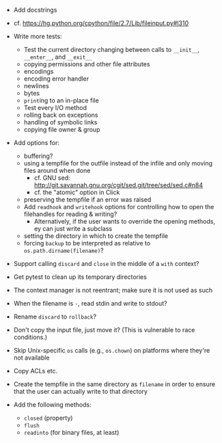 - Add docstrings
- cf. <https://hg.python.org/cpython/file/2.7/Lib/fileinput.py#l310>

- Write more tests:
    - Test the current directory changing between calls to `__init__`,
      `__enter__`, and `__exit__`
    - copying permissions and other file attributes
    - encodings
    - encoding error handler
    - newlines
    - bytes
    - `print`ing to an in-place file
    - Test every I/O method
    - rolling back on exceptions
    - handling of symbolic links
    - copying file owner & group

- Add options for:
    - buffering?
    - using a tempfile for the outfile instead of the infile and only moving
      files around when done
        - cf. GNU sed:
          <http://git.savannah.gnu.org/cgit/sed.git/tree/sed/sed.c#n84>
        - cf. the "atomic" option in Click
    - preserving the tempfile if an error was raised
    - Add `readhook` and `writehook` options for controlling how to open the
      filehandles for reading & writing?
        - Alternatively, if the user wants to override the opening methods, ey
          can just write a subclass
    - setting the directory in which to create the tempfile
    - forcing `backup` to be interpreted as relative to
      `os.path.dirname(filename)`?

- Support calling `discard` and `close` in the middle of a `with` context?
- Get pytest to clean up its temporary directories
- The context manager is not reentrant; make sure it is not used as such
- When the filename is `-`, read stdin and write to stdout?
- Rename `discard` to `rollback`?
- Don't copy the input file, just move it?  (This is vulnerable to race
  conditions.)
- Skip Unix-specific `os` calls (e.g., `os.chown`) on platforms where they're
  not available
- Copy ACLs etc.
- Create the tempfile in the same directory as `filename` in order to ensure
  that the user can actually write to that directory

- Add the following methods:
    - `closed` (property)
    - `flush`
    - `readinto` (for binary files, at least)

